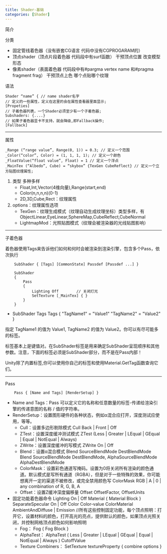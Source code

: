 ```yaml
---
title: Shader-基础
categories: [Shader]
---
```


简介

分类

-   固定管线着色器（没有嵌套CG语言 代码中没有CGPROGARAM的）
-   顶点shader（顶点片段着色器 代码段中有surf函数）
    干预顶点位置 改变模型形态
-   像素shader（表面着色器 代码段中有#pargma vertex name 和#pragma fragment frag）
    干预顶点上色 哪个点贴哪个纹理

语法

    Shader “name” { // name shader名字
    // 定义的一些属性，定义在这里的会在属性查看器里面显示; 
    [Propeties] 
    // 子着色器列表，一个Shader必须至少有一个子着色器; 
    Subshaders: {....}
    // 如果子着色器显卡不支持，就会降级,即Fallback操作;
    [Fallback]

---

属性

    _Range (“range value”, Range(0, 1)) = 0.3; // 定义一个范围
    _Color(“color”, Color) = (1, 1, 1, 1); // 定义一个颜色
    _FloatValue(“float value”, Float) = 1 // 定义一个浮点
    _MainTex (“Albedo”, Cube) = “skybox” {TexGen CubeReflect} // 定义一个立方贴图纹理属性;

1.  类型 多种多样
    -   Float,Int,Vector(4维向量),Range(start,end)
    -   Color(n,n,n,n)(0-1)
    -   2D,3D,Cube,Rect：纹理属性
2.  options：纹理属性选项
    -   TexGen：纹理生成模式（纹理自动生成纹理坐标）类型多样，有ObjectLinear,EyeLinear,SphereMap,CubeReflect,CubeNormal
    -   LightmapMod：光照贴图模式（纹理会被渲染器的光线贴图影响）

---

子着色器

着色器使用Tags来告诉他们如何和何时会被渲染到渲染引擎，包含多个Pass，依次执行

        SubShader { [Tags] [CommonState] Passdef [Passdef ...] }

        SubShader
        {
            Pass 
            {
                Lighting Off        // 关闭灯光
                SetTexture [_MainTex] { }
            }
        }

-   SubShader Tags
            Tags { "TagName1" = "Value1" "TagName2" = "Value2" }

指定 TagName1 的值为 Value1, TagName2 的值为 Value2。你可以有尽可能多的标签。

标签基本上是键值对。在SubShader标签是用来确定SubShader呈现顺序和其他参数。注意，下面的标签必须是SubShader部分，而不是在Pass内部！

Unity除了内置标签,你可以使用你自己的标签和使用Material.GetTag函数查询它们。

---

Pass

        Pass { [Name and Tags] [RenderSetup] }

-   Name and Tags：Pass 可以定义它的名称和任意数量的标签-传递给渲染引擎的传递意图的名称 / 值的字符串。
-   RenderSetup：设置图形硬件的各种状态，例如α混合应打开，深度测试应使用，等等。
    -   Cull：设置多边形剔除模式
                Cull Back | Front | Off
    -   ZTest：设置深度缓冲测试模式
                ZTest (Less | Greater | LEqual | GEqual | Equal | NotEqual | Always)
    -   ZWrite：设置深度缓冲的写模式
                ZWrite On | Off
    -   Blend：设置α混合模式
                Blend SourceBlendMode DestBlendMode
                Blend SourceBlendMode DestBlendMode, AlphaSourceBlendMode AlphaDestBlendMode
    -   ColorMask：设置彩色通道写掩码。设置为0将关闭所有渲染的颜色通道。默认模式是写所有通道（RGBA），但是对于一些特殊的效果，你可能想离开一定的渠道不被修改，或完全禁用颜色写
                ColorMask RGB | A | 0 | any combination of R, G, B, A
    -   Offset：设置Z缓冲深度偏移量
                Offset OffsetFactor, OffsetUnits
-   固定功能着色器命令
                Lighting On | Off
                Material { Material Block }
                SeparateSpecular On | Off
                Color Color-value
                ColorMaterial AmbientAndDiffuse | Emission
                //所有这些控制固定功能，每个顶点照明：打开它，设置材料的颜色，打开高光的亮点，提供默认的颜色，如果顶点光照关闭，并控制网格顶点颜色如何影响照明
    -   Fog：
                Fog { Fog Block }
    -   AlphaTest：
                AlphaTest ( Less | Greater | LEqual | GEqual | Equal | NotEqual | Always ) CutoffValue
    -   Texture Combiners：
                SetTexture textureProperty { combine options }
